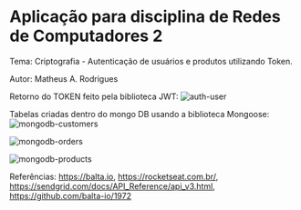 # Aplicação para disciplina de Redes de Computadores 2

Tema: Criptografia - Autenticação de usuários e produtos utilizando Token.

Autor: Matheus A. Rodrigues

Retorno do TOKEN feito pela biblioteca JWT:
![auth-user](https://user-images.githubusercontent.com/44441198/95138551-e1a63680-0740-11eb-9e1a-9a758066d1dd.PNG)

Tabelas criadas dentro do mongo DB usando a biblioteca Mongoose:
![mongodb-customers](https://user-images.githubusercontent.com/44441198/95138671-292cc280-0741-11eb-83f6-d21706cdf7d5.PNG)

![mongodb-orders](https://user-images.githubusercontent.com/44441198/95138718-49f51800-0741-11eb-9287-ee1027a315d3.PNG)

![mongodb-products](https://user-images.githubusercontent.com/44441198/95138735-5aa58e00-0741-11eb-8ba3-646788ff73ee.PNG)



Referências:  https://balta.io, https://rocketseat.com.br/, https://sendgrid.com/docs/API_Reference/api_v3.html, https://github.com/balta-io/1972
